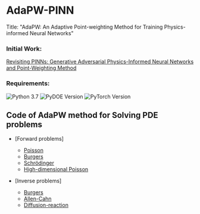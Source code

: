 # AdaPW-PINN
Title: "AdaPW: An Adaptive Point-weighting Method for Training Physics-informed Neural Networks"

### Initial Work:
[Revisiting PINNs: Generative Adversarial Physics-Informed Neural Networks and Point-Weighting Method](https://arxiv.org/abs/2205.08754)

### Requirements:

![Python 3.7](https://img.shields.io/badge/python-3.7-blue.svg)
![PyDOE Version](https://img.shields.io/badge/PyDOE-0.3.8-blue.svg)
![PyTorch Version](https://img.shields.io/badge/pytorch-1.9.0-brightgreen.svg)

## Code of AdaPW method for Solving PDE problems
- [Forward problems]
    - [Poisson](/Forward_problems/Poisson)
   - [Burgers](/Forward_problems/Burgers)
    - [Schrödinger](/Forward_problems/Schrodinger)
    - [High-dimensional Poisson](/Forward_problems/HD-Poisson)

- [Inverse problems]
    - [Burgers](/Inverse_problems/Burgers)
    - [Allen-Cahn](/Inverse_problems/Allen_Cahn)
    - [Diffusion-reaction](/Inverse_problems/Diffusion)